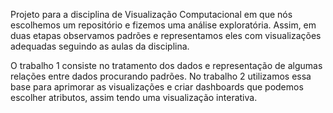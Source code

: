 Projeto para a disciplina de Visualização Computacional em que nós escolhemos um repositório e fizemos uma análise exploratória. Assim, em duas etapas observamos padrões e representamos eles com visualizações adequadas seguindo as aulas da disciplina.

O trabalho 1 consiste no tratamento dos dados e representação de algumas relações entre dados procurando padrões. No trabalho 2 utilizamos essa base para aprimorar as visualizações e criar dashboards que podemos escolher atributos, assim tendo uma visualização interativa.